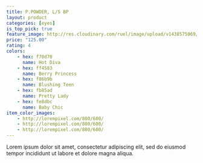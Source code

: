 ```yaml
---
title: P.POWDER, L/S BP
layout: product
categories: [eyes]
is_top_pick: true
feature_image: http://res.cloudinary.com/ruel/image/upload/v1438575069/fashion21/picture-15.jpg
price: "125.00"
rating: 4
colors:
    - hex: f70d70
      name: Hot Diva
    - hex: ff4583
      name: Berry Princess
    - hex: f86b9b
      name: Blushing Teen
    - hex: fb85ad
      name: Pretty Lady
    - hex: fe8dbc
      name: Baby Chic
item_color_images:
    - http://lorempixel.com/800/600/
    - http://lorempixel.com/800/600/
    - http://lorempixel.com/800/600/
---
```


Lorem ipsum dolor sit amet, consectetur adipiscing elit, sed do eiusmod tempor incididunt ut labore et dolore magna aliqua.
